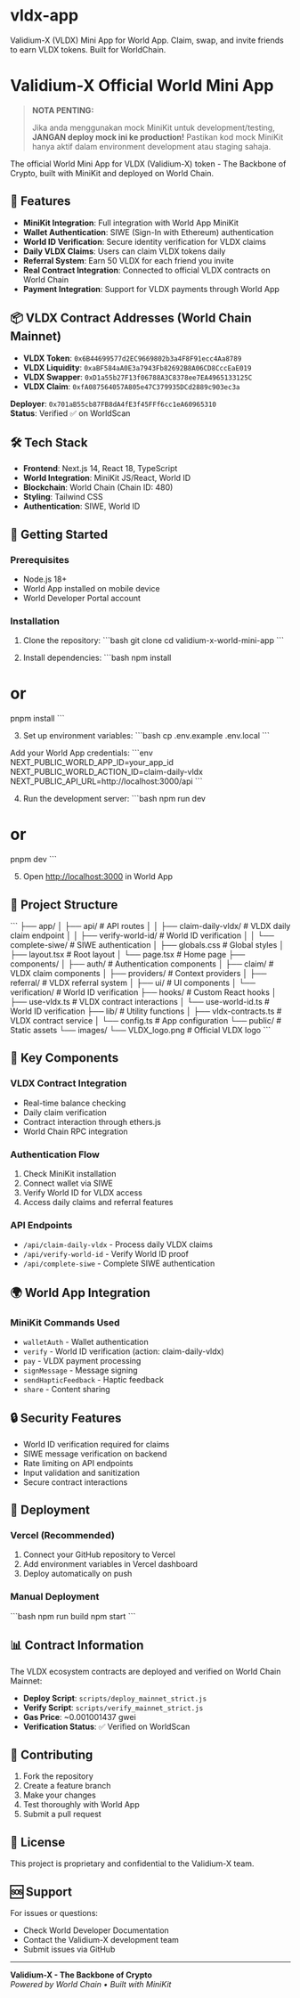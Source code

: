 # vldx-app
  Validium-X (VLDX) Mini App for World App. Claim, swap, and invite friends to earn VLDX tokens. Built for WorldChain.

# Validium-X Official World Mini App

> **NOTA PENTING:**
> 
> Jika anda menggunakan mock MiniKit untuk development/testing,
> **JANGAN deploy mock ini ke production!**
> Pastikan kod mock MiniKit hanya aktif dalam environment development atau staging sahaja.

The official World Mini App for VLDX (Validium-X) token - The Backbone of Crypto, built with MiniKit and deployed on World Chain.

## 🚀 Features

- **MiniKit Integration**: Full integration with World App MiniKit
- **Wallet Authentication**: SIWE (Sign-In with Ethereum) authentication
- **World ID Verification**: Secure identity verification for VLDX claims
- **Daily VLDX Claims**: Users can claim VLDX tokens daily
- **Referral System**: Earn 50 VLDX for each friend you invite
- **Real Contract Integration**: Connected to official VLDX contracts on World Chain
- **Payment Integration**: Support for VLDX payments through World App

## 📦 VLDX Contract Addresses (World Chain Mainnet)

- **VLDX Token**: `0x6B44699577d2EC9669802b3a4F8F91ecc4Aa8789`
- **VLDX Liquidity**: `0xaBF584aA0E3a7943Fb82692B8A06CD8CccEaE019`
- **VLDX Swapper**: `0xD1a55b27F13f06788A3C8378ee7EA4965133125C`
- **VLDX Claim**: `0xfA087564057A805e47C379935DCd2889c903ec3a`

**Deployer**: `0x701aB55cb87FB8dA4fE3f45FFf6cc1eA60965310`  
**Status**: Verified ✅ on WorldScan

## 🛠 Tech Stack

- **Frontend**: Next.js 14, React 18, TypeScript
- **World Integration**: MiniKit JS/React, World ID
- **Blockchain**: World Chain (Chain ID: 480)
- **Styling**: Tailwind CSS
- **Authentication**: SIWE, World ID

## 🚀 Getting Started

### Prerequisites

- Node.js 18+
- World App installed on mobile device
- World Developer Portal account

### Installation

1. Clone the repository:
\`\`\`bash
git clone <repository-url>
cd validium-x-world-mini-app
\`\`\`

2. Install dependencies:
\`\`\`bash
npm install
# or
pnpm install
\`\`\`

3. Set up environment variables:
\`\`\`bash
cp .env.example .env.local
\`\`\`

Add your World App credentials:
\`\`\`env
NEXT_PUBLIC_WORLD_APP_ID=your_app_id
NEXT_PUBLIC_WORLD_ACTION_ID=claim-daily-vldx
NEXT_PUBLIC_API_URL=http://localhost:3000/api
\`\`\`

4. Run the development server:
\`\`\`bash
npm run dev
# or
pnpm dev
\`\`\`

5. Open [http://localhost:3000](http://localhost:3000) in World App

## 📁 Project Structure

\`\`\`
├── app/
│   ├── api/                    # API routes
│   │   ├── claim-daily-vldx/   # VLDX daily claim endpoint
│   │   ├── verify-world-id/    # World ID verification
│   │   └── complete-siwe/      # SIWE authentication
│   ├── globals.css             # Global styles
│   ├── layout.tsx              # Root layout
│   └── page.tsx                # Home page
├── components/
│   ├── auth/                   # Authentication components
│   ├── claim/                  # VLDX claim components
│   ├── providers/              # Context providers
│   ├── referral/               # VLDX referral system
│   ├── ui/                     # UI components
│   └── verification/           # World ID verification
├── hooks/                      # Custom React hooks
│   ├── use-vldx.ts            # VLDX contract interactions
│   └── use-world-id.ts        # World ID verification
├── lib/                        # Utility functions
│   ├── vldx-contracts.ts      # VLDX contract service
│   └── config.ts              # App configuration
└── public/                     # Static assets
    └── images/
        └── VLDX_logo.png      # Official VLDX logo
\`\`\`

## 🔗 Key Components

### VLDX Contract Integration
- Real-time balance checking
- Daily claim verification
- Contract interaction through ethers.js
- World Chain RPC integration

### Authentication Flow
1. Check MiniKit installation
2. Connect wallet via SIWE
3. Verify World ID for VLDX access
4. Access daily claims and referral features

### API Endpoints
- `/api/claim-daily-vldx` - Process daily VLDX claims
- `/api/verify-world-id` - Verify World ID proof
- `/api/complete-siwe` - Complete SIWE authentication

## 🌍 World App Integration

### MiniKit Commands Used
- `walletAuth` - Wallet authentication
- `verify` - World ID verification (action: claim-daily-vldx)
- `pay` - VLDX payment processing
- `signMessage` - Message signing
- `sendHapticFeedback` - Haptic feedback
- `share` - Content sharing

## 🔒 Security Features

- World ID verification required for claims
- SIWE message verification on backend
- Rate limiting on API endpoints
- Input validation and sanitization
- Secure contract interactions

## 🚀 Deployment

### Vercel (Recommended)
1. Connect your GitHub repository to Vercel
2. Add environment variables in Vercel dashboard
3. Deploy automatically on push

### Manual Deployment
\`\`\`bash
npm run build
npm start
\`\`\`

## 📊 Contract Information

The VLDX ecosystem contracts are deployed and verified on World Chain Mainnet:

- **Deploy Script**: `scripts/deploy_mainnet_strict.js`
- **Verify Script**: `scripts/verify_mainnet_strict.js`
- **Gas Price**: ~0.001001437 gwei
- **Verification Status**: ✅ Verified on WorldScan

## 🤝 Contributing

1. Fork the repository
2. Create a feature branch
3. Make your changes
4. Test thoroughly with World App
5. Submit a pull request

## 📄 License

This project is proprietary and confidential to the Validium-X team.

## 🆘 Support

For issues or questions:
- Check World Developer Documentation
- Contact the Validium-X development team
- Submit issues via GitHub

---

**Validium-X - The Backbone of Crypto**  
*Powered by World Chain • Built with MiniKit*
